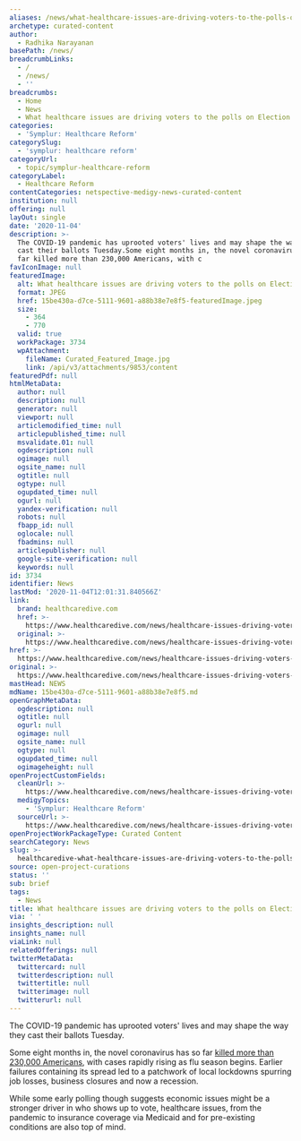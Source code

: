 ```yaml
---
aliases: /news/what-healthcare-issues-are-driving-voters-to-the-polls-on-election-day
archetype: curated-content
author:
  - Radhika Narayanan
basePath: /news/
breadcrumbLinks:
  - /
  - /news/
  - ''
breadcrumbs:
  - Home
  - News
  - What healthcare issues are driving voters to the polls on Election Day?
categories:
  - 'Symplur: Healthcare Reform'
categorySlug:
  - 'symplur: healthcare reform'
categoryUrl:
  - topic/symplur-healthcare-reform
categoryLabel:
  - Healthcare Reform
contentCategories: netspective-medigy-news-curated-content
institution: null
offering: null
layOut: single
date: '2020-11-04'
description: >-
  The COVID-19 pandemic has uprooted voters' lives and may shape the way they
  cast their ballots Tuesday.Some eight months in, the novel coronavirus has so
  far killed more than 230,000 Americans, with c
favIconImage: null
featuredImage:
  alt: What healthcare issues are driving voters to the polls on Election Day?
  format: JPEG
  href: 15be430a-d7ce-5111-9601-a88b38e7e8f5-featuredImage.jpeg
  size:
    - 364
    - 770
  valid: true
  workPackage: 3734
  wpAttachment:
    fileName: Curated_Featured_Image.jpg
    link: /api/v3/attachments/9853/content
featuredPdf: null
htmlMetaData:
  author: null
  description: null
  generator: null
  viewport: null
  articlemodified_time: null
  articlepublished_time: null
  msvalidate.01: null
  ogdescription: null
  ogimage: null
  ogsite_name: null
  ogtitle: null
  ogtype: null
  ogupdated_time: null
  ogurl: null
  yandex-verification: null
  robots: null
  fbapp_id: null
  oglocale: null
  fbadmins: null
  articlepublisher: null
  google-site-verification: null
  keywords: null
id: 3734
identifier: News
lastMod: '2020-11-04T12:01:31.840566Z'
link:
  brand: healthcaredive.com
  href: >-
    https://www.healthcaredive.com/news/healthcare-issues-driving-voters-to-polls-Election-Day-2020/588275/
  original: >-
    https://www.healthcaredive.com/news/healthcare-issues-driving-voters-to-polls-Election-Day-2020/588275/
href: >-
  https://www.healthcaredive.com/news/healthcare-issues-driving-voters-to-polls-Election-Day-2020/588275/
original: >-
  https://www.healthcaredive.com/news/healthcare-issues-driving-voters-to-polls-Election-Day-2020/588275/
mastHead: NEWS
mdName: 15be430a-d7ce-5111-9601-a88b38e7e8f5.md
openGraphMetaData:
  ogdescription: null
  ogtitle: null
  ogurl: null
  ogimage: null
  ogsite_name: null
  ogtype: null
  ogupdated_time: null
  ogimageheight: null
openProjectCustomFields:
  cleanUrl: >-
    https://www.healthcaredive.com/news/healthcare-issues-driving-voters-to-polls-Election-Day-2020/588275/
  medigyTopics:
    - 'Symplur: Healthcare Reform'
  sourceUrl: >-
    https://www.healthcaredive.com/news/healthcare-issues-driving-voters-to-polls-Election-Day-2020/588275/
openProjectWorkPackageType: Curated Content
searchCategory: News
slug: >-
  healthcaredive-what-healthcare-issues-are-driving-voters-to-the-polls-on-election-day
source: open-project-curations
status: ''
sub: brief
tags:
  - News
title: What healthcare issues are driving voters to the polls on Election Day?
via: ' '
insights_description: null
insights_name: null
viaLink: null
relatedOfferings: null
twitterMetaData:
  twittercard: null
  twitterdescription: null
  twittertitle: null
  twitterimage: null
  twitterurl: null
---
```

<p>The COVID-19 pandemic has uprooted voters' lives and may shape the way they cast their ballots Tuesday.</p><p>Some eight months in, the novel coronavirus has so far <a href="https://coronavirus.jhu.edu/map.html">killed more than 230,000 Americans</a>, with cases rapidly rising as flu season begins. Earlier failures containing its spread led to a patchwork of local lockdowns spurring job losses, business closures and now a recession.</p><p>While some early polling though suggests economic issues might be a stronger driver in who shows up to vote, healthcare issues, from the pandemic to insurance coverage via Medicaid and for pre-existing conditions are also top of mind.</p>